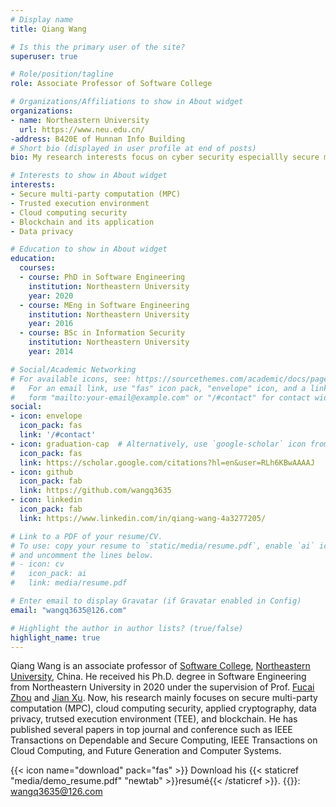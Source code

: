 ```yaml
---
# Display name
title: Qiang Wang

# Is this the primary user of the site?
superuser: true

# Role/position/tagline
role: Associate Professor of Software College

# Organizations/Affiliations to show in About widget
organizations:
- name: Northeastern University
  url: https://www.neu.edu.cn/
-address: B420E of Hunnan Info Building
# Short bio (displayed in user profile at end of posts)
bio: My research interests focus on cyber security especiallly secure multi-party computation, verifiable computation, cloud computing security.

# Interests to show in About widget
interests:
- Secure multi-party computation (MPC)
- Trusted execution environment
- Cloud computing security
- Blockchain and its application
- Data privacy

# Education to show in About widget
education:
  courses:
  - course: PhD in Software Engineering
    institution: Northeastern University
    year: 2020
  - course: MEng in Software Engineering
    institution: Northeastern University
    year: 2016
  - course: BSc in Information Security
    institution: Northeastern University
    year: 2014

# Social/Academic Networking
# For available icons, see: https://sourcethemes.com/academic/docs/page-builder/#icons
#   For an email link, use "fas" icon pack, "envelope" icon, and a link in the
#   form "mailto:your-email@example.com" or "/#contact" for contact widget.
social:
- icon: envelope
  icon_pack: fas
  link: '/#contact'
- icon: graduation-cap  # Alternatively, use `google-scholar` icon from `ai` icon pack
  icon_pack: fas
  link: https://scholar.google.com/citations?hl=en&user=RLh6KBwAAAAJ
- icon: github
  icon_pack: fab
  link: https://github.com/wangq3635
- icon: linkedin
  icon_pack: fab
  link: https://www.linkedin.com/in/qiang-wang-4a3277205/

# Link to a PDF of your resume/CV.
# To use: copy your resume to `static/media/resume.pdf`, enable `ai` icons in `params.toml`, 
# and uncomment the lines below.
# - icon: cv
#   icon_pack: ai
#   link: media/resume.pdf

# Enter email to display Gravatar (if Gravatar enabled in Config)
email: "wangq3635@126.com"

# Highlight the author in author lists? (true/false)
highlight_name: true
---
```


Qiang Wang is an associate professor of <a href="https://sc.neu.edu.cn/">Software College</a>,  <a href="https://neu.edu.cn/">Northeastern University</a>, China. He received his Ph.D. degree in Software Engineering from Northeastern University in 2020 under the supervision of Prof. <a href="https://faculty.neu.edu.cn/fczhou/">Fucai Zhou</a> and <a href="https://faculty.neu.edu.cn/xuj/">Jian Xu</a>. Now, his research mainly focuses on secure multi-party computation (MPC), cloud computing security, applied cryptography, data privacy, trutsed execution environment (TEE), and blockchain. He has published several papers in top journal and conference such as IEEE Transactions on Dependable and Secure Computing, IEEE Transactions on Cloud Computing, and Future Generation and Computer Systems.

{{< icon name="download" pack="fas" >}} Download his {{< staticref "media/demo_resume.pdf" "newtab" >}}resumé{{< /staticref >}}.
{{<icon name="envelope" pack="fas">}}: wangq3635@126.com
